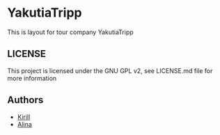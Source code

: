 # YakutiaTripp

This is layout for tour company YakutiaTripp

## LICENSE

This project is licensed under the GNU GPL v2, see LICENSE.md file for more information

## Authors

- [Kirill](https://github.com/steelWinds)
- [Alina](https://vk.com/alina7226365)
